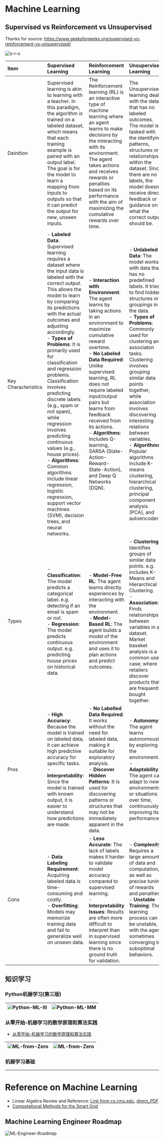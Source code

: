 # Machine Learning

## Supervised vs Reinforcement vs Unsupervised

Thanks for source: https://www.geeksforgeeks.org/supervised-vs-reinforcement-vs-unsupervised/

![s-r-u](img/supervised-reinforcement-unsupervised.png)

| Item | Supervised Learning | Reinforcement Learning | Unsupervised Learning |
| :-- | :-- | :-- | :-- |
| Deinition | Supervised learning is akin to learning with a teacher. In this paradigm, the algorithm is trained on a labeled dataset, which means that each training example is paired with an output label. The goal is for the model to learn a mapping from inputs to outputs so that it can predict the output for new, unseen inputs. | The Reinforcement learning (RL) is an interactive type of machine learning where an agent learns to make decisions by the interacting with its environment. The agent takes actions and receives rewards or penalties based on its performance with the aim of maximizing the cumulative rewards over time. | The Unsupervised learning deals with the data that has no labeled outcomes. The model is tasked with the identifying patterns, structures or relationships within the dataset. Since there are no labels, the model doesn’t receive direct feedback or guidance on what the correct output should be. |
| Key Characteristics | - **Labeled Data**: Supervised learning requires a dataset where the input data is labeled with the correct output. This allows the model to learn by comparing its predictions with the actual outcomes and adjusting accordingly.<br>- **Types of Problems**: It is primarily used for classification and regression problems. Classification involves predicting discrete labels (e.g., spam or not spam), while regression involves predicting continuous values (e.g., house prices).<br>- **Algorithms**: Common algorithms include linear regression, logistic regression, support vector machines (SVM), decision trees, and neural networks. | - **Interaction with Environment**: The agent learns by taking actions in an environment to maximize cumulative reward overtime.<br>- **No Labeled Data Required**: Unlike supervised learning, RL does not require labeled input/output pairs but learns from feedback received from its actions.<br>- **Algorithms**: Includes Q-learning, SARSA (State-Action-Reward-State-Action), and Deep Q Networks (DQN). | - **Unlabeled Data**: The model works with data that has no predefined labels. It tries to find hidden structures or groupings in the data.<br>- **Types of Problems**: Commonly used for clustering and associaton tasks. Clustering involves grouping similar data points together, while association involves discovering interesting relations between variables.<br>- **Algorithms**: Popular algorithms include K-means clustering, hierarchical clustering, principal component analysis (PCA), and autoencoders. |
| Types | - **Classification**: The model predicts a categorical label. e.g. detecting if an email is spam or not.<br>- **Regression**: The model predicts continuous output. e.g. predicting house prices on historical data. | - **Model-Free RL**: The agent learns directly experiences by interacting with the environment.<br>- **Model-Based RL**: The agent builds a model of the environment and uses it to plan actions and predict outcomes. | - **Clustering**: Identifies groups of similar data points. e.g. includes K-Means and Hierarchical Clustering.<br>- **Association**: Finds relationships between variables in a dataset. Market baseket analysis is a common use case, where retailers discover products that are frequently bought together. |
| Pros | - **High Accuracy**: Because the model is trained on labeled data, it can achieve high predictive accuracy for specific tasks.<br>- **Interpretability**: Since the model is trained with known output, it is easier to understand how predictions are made.| - **No Labelled Data Required**: It works without the need for labeled data, making it suitable for exploratory analysis.<br>- **Discover Hidden Patterns**: It is used for discovering patterns or structures that may not be immediately apparent in the data. | - **Autonomy**: The agent learns autonomously by exploring the environment.<br>- **Adaptability**: The agent can adapt to new environments or situations over time, continuously improving its performance. |
| Cons | - **Data Labeling Requirement**: Acquiring labeled data is time-consuming and costly.<br>- **Overfitting**: Models may memorize training data and fail to generalize well on unseen data. | - **Less Accurate**: The lack of labels makes it harder to validate model accuracy compared to supervised learning.<br>- **Interpretability Issues**: Results are often more difficult to interpret than in supervised learning since there is no ground truth for validation. | - **Complexity**: Requires a large amount of data and computation, as well as precise tuning of rewards and penalties.<br>- **Unstable Training**: The learning process can be unstable, with the agent sometimes converging to suboptimal behaviors. |

## 知识学习

### Python机器学习(第三版)

| ![Python-ML-III](img/Python-ML-III-book-cover.png) | ![Python-ML-MM](img/Python-ML-III-book-mm.png)
| --- | --- |

### 从零开始-机器学习的数学原理和算法实践

- [从零开始-机器学习的数学原理和算法实践](从零开始-机器学习的数学原理和算法实践.mm)

| ![ML-from-Zero](img/start-from-zero-book-cover.png) | ![ML-from-Zero](img/ML-from-Zero.jpg)
| --- | --- |

### 机器学习基础

---

# Reference on Machine Learning

- Linear Algebra Review and Reference: [Link from cs.cmu.edu](https://www.cs.cmu.edu/~zkolter/course/15-884/linalg-review.pdf), [direct_PDF](ref/Linear-Algebra-Review-and-Reference.pdf)
- [Computational Methods for the Smart Grid](https://www.cs.cmu.edu/~zkolter/course/15-884/)

## Machine Learning Engineer Roadmap

![ML-Engineer-Roadmap](img/ML-engineer-roadmap.png)